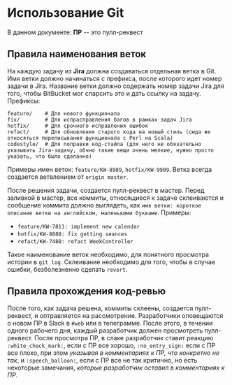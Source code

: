 # Использование Git
В данном документе: **ПР** -- это пулл-реквест
## Правила наименования веток
На каждую задачу из **Jira** должна создаваться отдельная ветка в Git. Имя ветки должно начинаться с префикса, после которого идет номер задачи в Jira.
Название ветки должно содержать номер задачи Jira для того, чтобы BitBucket мог спарсить это и дать ссылку на задачу.
Префиксы:
```
feature/    # Для нового функционала
fix/        # Для испрасправления багов в рамках задач Jira
hotfix/     # Для срочного исправления ошибок
refact/     # Для обновления старого кода на новый стиль (сюда же относяться переписывания функционала с Perl на Scala)
codestyle/  # Для поправки код-стайла (для него не обязательно указывать Jira-задачу, обчно такие вещи очень мелкие, нужно просто указать, что было сделанно)
```
Примеры имен веток: `feature/KW-8989`, `hotfix/KW-9909`.
Ветка всегда создается ветвлением от `origin master`.

После решения задачи, создается пулл-реквест в мастер. Перед заливкой в мастер, все коммиты, относящиеся к задаче склеиваются и сообщение коммита должно выглядеть, как `имя ветки: короткое описание ветки на английском, маленькими буквами`.
Примеры:
* `feature/KW-7811: implement new calendar`
* `hotfix/KW-8888: fix getting seances`
* `refact/KW-7488: refact WeekController`

Такое наименование веток необходимо, для понятного просмотра истории в `git log`. Склеивание необходимо для того, чтобы в случае ошибки, безболезненно сделать `revert`.

## Правила прохождения код-ревью
После того, как задача решена, коммиты склеены, создается пулл-реквест, и оптравляется на рассмотрение. Разработчики оповещаются о новом ПР в Slack в `#web` или в телеграмме.
После этого, в течении одного рабочего дня, каждый разработчик должен просмотреть пулл-реквест. После просмотра ПР, в слаке разработчик ставит реакцию `:white_check_mark:`, если с ПР все хорошо, `:no_entry_sign:` если с ПР все плохо, при этом _указывая в комментариях к ПР, что конкретно не так_, и `:speech_balloon:`, если с ПР все не так критично, но есть некоторые замечания, _которые разработчик оставил в комментариях к ПР_.
